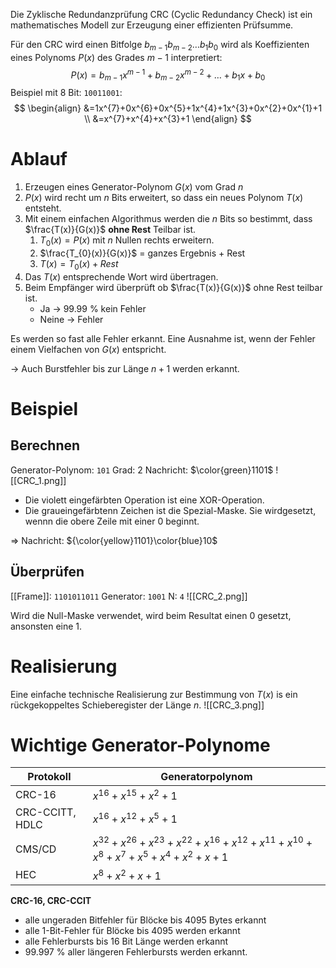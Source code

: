 Die Zyklische Redundanzprüfung CRC (Cyclic Redundancy Check) ist ein mathematisches Modell zur Erzeugung einer effizienten Prüfsumme.

Für den CRC wird einen Bitfolge $b_{m-1}b_{m-2}\dots b_{1}b_{0}$ wird als Koeffizienten eines Polynoms $P(x)$ des Grades $m-1$ interpretiert:
$$
P(x) = b_{m-1}x^{m-1}+b_{m-2}x^{m-2}+\dots+b_{1}x+b_{0}
$$
Beispiel mit 8 Bit:
`10011001`:
$$
\begin{align}
&=1x^{7}+0x^{6}+0x^{5}+1x^{4}+1x^{3}+0x^{2}+0x^{1}+1 \\
&=x^{7}+x^{4}+x^{3}+1
\end{align}
$$


# Ablauf
1. Erzeugen eines Generator-Polynom $G(x)$ vom Grad $n$
2. $P(x)$ wird recht um $n$ Bits erweitert, so dass ein neues Polynom $T(x)$ entsteht.
3. Mit einem einfachen Algorithmus werden die $n$ Bits so bestimmt, dass $\frac{T(x)}{G(x)}$ **ohne Rest** Teilbar ist.
	1. $T_{0}(x) = P(x)$ mit $n$ Nullen rechts erweitern.
	2. $\frac{T_{0}(x)}{G(x)}$ = ganzes Ergebnis + Rest
	3. $T(x) =  T_{0}(x) + Rest$
4. Das $T(x)$ entsprechende Wort wird übertragen.
5. Beim Empfänger wird überprüft ob $\frac{T(x)}{G(x)}$ ohne Rest teilbar ist.
	- Ja -> 99.99 % kein Fehler
	- Neine -> Fehler

Es werden so fast alle Fehler erkannt. Eine Ausnahme ist, wenn der Fehler einem Vielfachen von $G(x)$ entspricht.

-> Auch Burstfehler bis zur Länge $n+1$ werden erkannt.


# Beispiel
## Berechnen
Generator-Polynom: `101` 
Grad: 2
Nachricht: $\color{green}1101$
![[CRC_1.png]]
- Die violett eingefärbten Operation ist eine XOR-Operation.
- Die graueingefärbtenn Zeichen ist die Spezial-Maske. Sie wirdgesetzt, wennn die obere Zeile mit einer 0 beginnt.

=> Nachricht: ${\color{yellow}1101}\color{blue}10$

## Überprüfen
[[Frame]]: `1101011011`
Generator: `1001`
N: `4`
![[CRC_2.png]]

Wird die Null-Maske verwendet, wird beim Resultat einen 0 gesetzt, ansonsten eine 1.

# Realisierung
Eine einfache technische Realisierung zur Bestimmung von $T(x)$ is ein rückgekoppeltes Schieberegister der Länge $n$.
![[CRC_3.png]]

# Wichtige Generator-Polynome

| Protokoll       | Generatorpolynom                                                                            |
| --------------- | ------------------------------------------------------------------------------------------- |
| CRC-16          | $x^{16}+x^{15}+x^{2}+1$                                                                     |
| CRC-CCITT, HDLC | $x^{16}+x^{12}+x^{5}+1$                                                                     |
| CMS/CD          | $x^{32}+x^{26}+x^{23}+x^{22}+x^{16}+x^{12}+x^{11}+x^{10}+x^{8}+x^{7}+x^{5}+x^{4}+x^{2}+x+1$ |
| HEC             | $x^{8}+x^{2}+x+1$                                                                           |

**CRC-16, CRC-CCIT**
- alle ungeraden Bitfehler für Blöcke bis 4095 Bytes erkannt
- alle 1-Bit-Fehler für Blöcke bis 4095 werden erkannt
- alle Fehlerbursts bis 16 Bit Länge werden erkannt
- 99.997 % aller längeren Fehlerbursts werden erkannt.